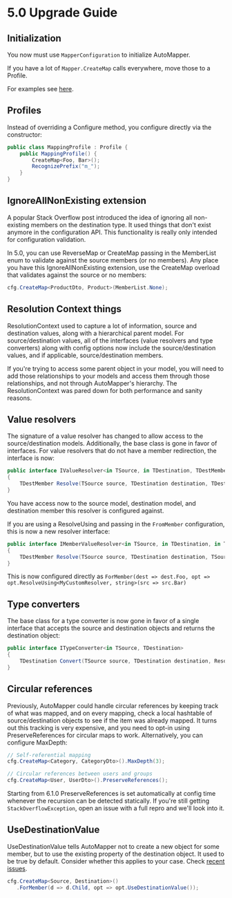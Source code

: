 # 5.0 Upgrade Guide

## Initialization

You now must use `MapperConfiguration` to initialize AutoMapper.

If you have a lot of `Mapper.CreateMap` calls everywhere, move those to a Profile.

For examples see [here](Setup.html).

## Profiles

Instead of overriding a Configure method, you configure directly via the constructor:

```c#
public class MappingProfile : Profile {
    public MappingProfile() {
        CreateMap<Foo, Bar>();
        RecognizePrefix("m_");
    }
}
```

## IgnoreAllNonExisting extension

A popular Stack Overflow post introduced the idea of ignoring all non-existing members on the destination type. It used things that don't exist anymore in the configuration API. This functionality is really only intended for configuration validation.

In 5.0, you can use ReverseMap or CreateMap passing in the MemberList enum to validate against the source members (or no members). Any place you have this IgnoreAllNonExisting extension, use the CreateMap overload that validates against the source or no members:

```c#
cfg.CreateMap<ProductDto, Product>(MemberList.None);
```

## Resolution Context things

ResolutionContext used to capture a lot of information, source and destination values, along with a hierarchical parent model. For source/destination values, all of the interfaces (value resolvers and type converters) along with config options now include the source/destination values, and if applicable, source/destination members.

If you're trying to access some parent object in your model, you will need to add those relationships to your models and access them through those relationships, and not through AutoMapper's hierarchy. The ResolutionContext was pared down for both performance and sanity reasons.

## Value resolvers

The signature of a value resolver has changed to allow access to the source/destination models. Additionally, the base class is gone in favor of interfaces. For value resolvers that do not have a member redirection, the interface is now:

```c#
public interface IValueResolver<in TSource, in TDestination, TDestMember>
{
    TDestMember Resolve(TSource source, TDestination destination, TDestMember destMember, ResolutionContext context);
}
```

You have access now to the source model, destination model, and destination member this resolver is configured against.

If you are using a ResolveUsing and passing in the `FromMember` configuration, this is now a new resolver interface:

```c#
public interface IMemberValueResolver<in TSource, in TDestination, in TSourceMember, TDestMember>
{
    TDestMember Resolve(TSource source, TDestination destination, TSourceMember sourceMember, TDestMember destMember, ResolutionContext context);
}
```

This is now configured directly as `ForMember(dest => dest.Foo, opt => opt.ResolveUsing<MyCustomResolver, string>(src => src.Bar)`

## Type converters

The base class for a type converter is now gone in favor of a single interface that accepts the source and destination objects and returns the destination object:

```c#
public interface ITypeConverter<in TSource, TDestination>
{
    TDestination Convert(TSource source, TDestination destination, ResolutionContext context);
}
```

## Circular references

Previously, AutoMapper could handle circular references by keeping track of what was mapped, and on every mapping, check a local hashtable of source/destination objects to see if the item was already mapped. It turns out this tracking is very expensive, and you need to opt-in using PreserveReferences for circular maps to work. Alternatively, you can configure MaxDepth:

```c#
// Self-referential mapping
cfg.CreateMap<Category, CategoryDto>().MaxDepth(3);

// Circular references between users and groups
cfg.CreateMap<User, UserDto>().PreserveReferences();
```

Starting from 6.1.0 PreserveReferences is set automatically at config time whenever the recursion can be detected statically. If you're still getting `StackOverflowException`, open an issue with a full repro and we'll look into it.

## UseDestinationValue

UseDestinationValue tells AutoMapper not to create a new object for some member, but to use the existing property of the destination object. It used to be true by default. Consider whether this applies to your case. Check [recent issues](https://github.com/luckypennysoftware/AutoMapper/search?o=desc&q=UseDestinationValue&s=created&type=Issues&utf8=%E2%9C%93).

```c#
cfg.CreateMap<Source, Destination>()
   .ForMember(d => d.Child, opt => opt.UseDestinationValue());
```
